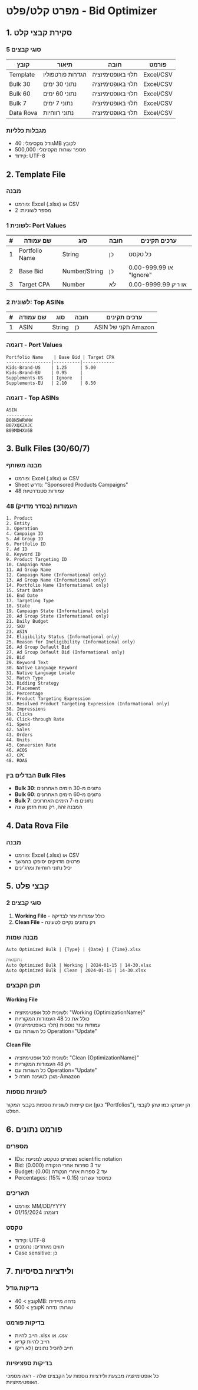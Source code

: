 # מפרט קלט/פלט - Bid Optimizer

## 1. סקירת קבצי קלט

### 5 סוגי קבצים
| קובץ | תיאור | חובה | פורמט |
|------|--------|-------|--------|
| Template | הגדרות פורטפוליו | תלוי באופטימיזציה | Excel/CSV |
| Bulk 30 | נתוני 30 ימים | תלוי באופטימיזציה | Excel/CSV |
| Bulk 60 | נתוני 60 ימים | תלוי באופטימיזציה | Excel/CSV |
| Bulk 7 | נתוני 7 ימים | תלוי באופטימיזציה | Excel/CSV |
| Data Rova | נתוני רווחיות | תלוי באופטימיזציה | Excel/CSV |

### מגבלות כלליות
- גודל מקסימלי: 40MB לקובץ
- מספר שורות מקסימלי: 500,000
- קידוד: UTF-8

## 2. Template File

### מבנה
- פורמט: Excel (.xlsx) או CSV
- מספר לשוניות: 2

### לשונית 1: Port Values
| # | שם עמודה | סוג | חובה | ערכים תקינים |
|---|----------|-----|-------|---------------|
| 1 | Portfolio Name | String | כן | כל טקסט |
| 2 | Base Bid | Number/String | כן | 0.00-999.99 או "Ignore" |
| 3 | Target CPA | Number | לא | 0.00-9999.99 או ריק |

### לשונית 2: Top ASINs
| # | שם עמודה | סוג | חובה | ערכים תקינים |
|---|----------|-----|-------|---------------|
| 1 | ASIN | String | כן | ASIN תקני של Amazon |

### דוגמה - Port Values
```
Portfolio Name    | Base Bid | Target CPA
-----------------|----------|------------
Kids-Brand-US    | 1.25     | 5.00
Kids-Brand-EU    | 0.95     | 
Supplements-US   | Ignore   | 
Supplements-EU   | 2.10     | 8.50
```

### דוגמה - Top ASINs
```
ASIN
----------
B08N5WRWNW
B07XQXZXJC
B09MDHXV6B
```

## 3. Bulk Files (30/60/7)

### מבנה משותף
- פורמט: Excel (.xlsx) או CSV
- Sheet נדרש: "Sponsored Products Campaigns"
- 48 עמודות סטנדרטיות

### 48 העמודות (בסדר מדויק)
```
1. Product
2. Entity
3. Operation
4. Campaign ID
5. Ad Group ID
6. Portfolio ID
7. Ad ID
8. Keyword ID
9. Product Targeting ID
10. Campaign Name
11. Ad Group Name
12. Campaign Name (Informational only)
13. Ad Group Name (Informational only)
14. Portfolio Name (Informational only)
15. Start Date
16. End Date
17. Targeting Type
18. State
19. Campaign State (Informational only)
20. Ad Group State (Informational only)
21. Daily Budget
22. SKU
23. ASIN
24. Eligibility Status (Informational only)
25. Reason for Ineligibility (Informational only)
26. Ad Group Default Bid
27. Ad Group Default Bid (Informational only)
28. Bid
29. Keyword Text
30. Native Language Keyword
31. Native Language Locale
32. Match Type
33. Bidding Strategy
34. Placement
35. Percentage
36. Product Targeting Expression
37. Resolved Product Targeting Expression (Informational only)
38. Impressions
39. Clicks
40. Click-through Rate
41. Spend
42. Sales
43. Orders
44. Units
45. Conversion Rate
46. ACOS
47. CPC
48. ROAS
```

### הבדלים בין Bulk Files
- **Bulk 30**: נתונים מ-30 הימים האחרונים
- **Bulk 60**: נתונים מ-60 הימים האחרונים
- **Bulk 7**: נתונים מ-7 הימים האחרונים
- המבנה זהה, רק טווח הזמן שונה

## 4. Data Rova File

### מבנה
- פורמט: Excel (.xlsx) או CSV
- פרטים מדויקים יסופקו בהמשך
- יכיל נתוני רווחיות ומרג'ינים

## 5. קבצי פלט

### 2 סוגי קבצים
1. **Working File** - כולל עמודות עזר לבדיקה
2. **Clean File** - רק נתונים נקיים לטעינה

### מבנה שמות
```
Auto Optimized Bulk | {Type} | {Date} | {Time}.xlsx

דוגמאות:
Auto Optimized Bulk | Working | 2024-01-15 | 14-30.xlsx
Auto Optimized Bulk | Clean | 2024-01-15 | 14-30.xlsx
```

### תוכן הקבצים
#### Working File
- לשונית לכל אופטימיזציה: "Working {OptimizationName}"
- כולל את כל 48 העמודות המקוריות
- עמודות עזר נוספות (תלוי באופטימיזציה)
- כל השורות עם Operation="Update"

#### Clean File
- לשונית לכל אופטימיזציה: "Clean {OptimizationName}"
- רק 48 העמודות המקוריות
- כל השורות עם Operation="Update"
- מוכן לטעינה חזרה ל-Amazon

### לשוניות נוספות
אם קיימות לשוניות נוספות בקבצי המקור (כגון "Portfolios"), הן יועתקו כמו שהן לקבצי הפלט.

## 6. פורמט נתונים

### מספרים
- IDs: נשמרים כטקסט למניעת scientific notation
- Bid: עד 3 ספרות אחרי הנקודה (0.000)
- Budget: עד 2 ספרות אחרי הנקודה (0.00)
- Percentages: כמספר עשרוני (0.15 = 15%)

### תאריכים
- פורמט: MM/DD/YYYY
- דוגמה: 01/15/2024

### טקסט
- קידוד: UTF-8
- תווים מיוחדים: נתמכים
- Case sensitive: כן

## 7. ולידציות בסיסיות

### בדיקות גודל
- קובץ > 40MB: נדחה מיידית
- קובץ > 500K שורות: נדחה

### בדיקות פורמט
- חייב להיות .xlsx או .csv
- חייב להיות קריא
- חייב להכיל נתונים (לא ריק)

### בדיקות ספציפיות
כל אופטימיזציה מבצעת ולידציות נוספות על הקבצים שלה - ראה מסמכי האופטימיזציות.